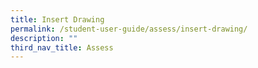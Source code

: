 ```yaml
---
title: Insert Drawing
permalink: /student-user-guide/assess/insert-drawing/
description: ""
third_nav_title: Assess
---
```

